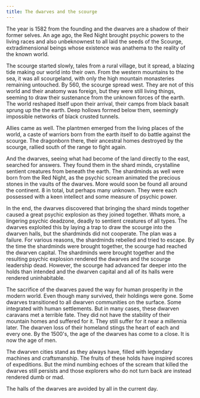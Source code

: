 ```yaml
---
title: The dwarves and the scourge
---
```


The year is 1582 from the founding and the dwarves are a shadow of their former selves. An age ago, the Red Night brought psychic powers to the living races and also unbeknownest to all laid the seeds of the Scourge, extradimensional beings whose existence was anathema to the reality of the known world. 

The scourge started slowly, tales from a rural village, but it spread, a blazing tide making our world into their own. From the western mountains to the sea, it was all scourgeland, with only the high mountain monasteries remaining untouched. By 560, the scourge spread west. They are not of this world and their anatomy was foreign, but they were still living things, seeming to draw their sustenance from the unknown forces of the earth. The world reshaped itself upon their arrival, their camps from black basalt sprung up the the earth. Deep hollows formed below them, seemingly impossible networks of black crusted tunnels. 

Allies came as well. The plantmen emerged from the living places of the world, a caste of warriors born from the earth itself to do battle against the scourge. The dragonborn there, their ancestral homes destroyed by the scourge, rallied south of the range to fight again. 

And the dwarves, seeing what had become of the land directly to the east, searched for answers. They found them in the shard minds, crystalline sentient creatures from beneath the earth. The shardminds as well were born from the Red Night, as the psychic scream animated the precious stones in the vaults of the dwarves. More would soon be found all around the continent. 8 in total, but perhaps many unknown. They were each possessed with a keen intellect and some measure of psychic power.

In the end, the dwarves discovered that bringing the shard minds together caused a great psychic explosion as they joined together. Whats more, a lingering psychic deadzone, deadly to sentient creatures of all types. The dwarves exploited this by laying a trap to draw the scourge into the dwarven halls, but the shardminds did not cooperate. The plan was a failure. For various reasons, the shardminds rebelled and tried to escape. By the time the shardminds were brought together, the scourge had reached the dwarven capital. The shardminds were brought together and the resulting psychic explosion rendered the dwarves and the scourge leadership dead. However, the scourge had advanced far deeper into the holds than intended and the dwarven capital and all of its halls were rendered uninhabitable.

The sacrifice of the dwarves paved the way for human prosperity in the modern world. Even though many survived, their holdings were gone. Some dwarves transitioned to all dwarven communities on the surface. Some integrated with human settlements. But in many cases, these dwarven caravans met a terrible fate. They did not have the stability of their mountain homes and suffered for it. They still suffer for it near a millennia later. The dwarven loss of their homeland stings the heart of each and every one. By the 1500's, the age of the dwarves has come to a close. It is now the age of men.

The dwarven cities stand as they always have, filled with legendary machines and craftsmanship. The fruits of these holds have inspired scores of expeditions. But the mind numbing echoes of the scream that killed the dwarves still persists and those explorers who do not turn back are instead rendered dumb or mad. 

The halls of the dwarves are avoided by all in the current day.